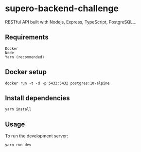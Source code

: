 # supero-backend-challenge
RESTful API built with Nodejs, Express, TypeScript, PostgreSQL...

## Requirements
```
Docker
Node
Yarn (recommended)
```

## Docker setup
```
docker run -t -d -p 5432:5432 postgres:10-alpine
```

## Install dependencies
```
yarn install
```

## Usage
To run the development server:
```
yarn run dev
```
